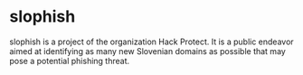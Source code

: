# slophish
slophish is a project of the organization Hack Protect. It is a public endeavor aimed at identifying as many new Slovenian domains as possible that may pose a potential phishing threat.
